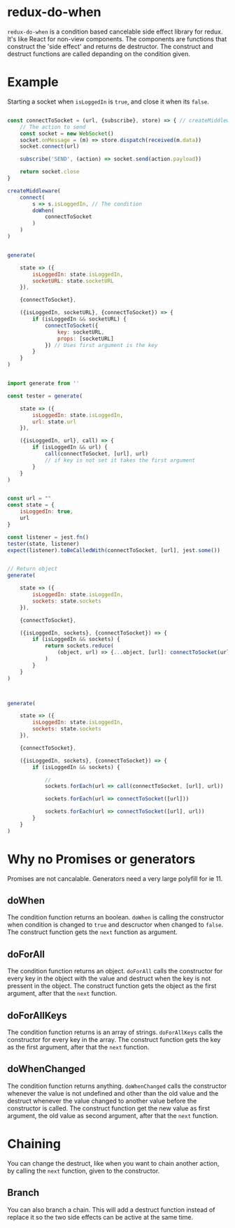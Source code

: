 
# redux-do-when

`redux-do-when` is a condition based cancelable side effect library for redux.
It's like React for non-view components.
The components are functions that construct the 'side effect' and returns de destructor. The construct and destruct functions are called depanding on the condition given. 

# Example

Starting a socket when `isLoggedIn` is `true`, and close it when its `false`.

```javascript

const connectToSocket = (url, {subscribe}, store) => { // createMiddleware add store and action as arguments
	// The action to send
	const socket = new WebSocket()
	socket.onMessage = (m) => store.dispatch(received(m.data))
	socket.connect(url)

	subscribe('SEND', (action) => socket.send(action.payload))

	return socket.close
}

createMiddleware(
	connect(
		s => s.isLoggedIn, // The condition
		doWhen(
			connectToSocket
		)
	)
)


generate(

	state => ({
		isLoggedIn: state.isLoggedIn, 
		socketURL: state.socketURL
	}),

	{connectToSocket},

	({isLoggedIn, socketURL}, {connectToSocket}) => {
		if (isLoggedIn && socketURL) {
			connectToSocket({
				key: socketURL,
				props: [socketURL]
			}) // Uses first argument is the key
		}
	}
)


import generate from ''

const tester = generate(

	state => ({
		isLoggedIn: state.isLoggedIn, 
		url: state.url
	}),

	({isLoggedIn, url}, call) => {
		if (isLoggedIn && url) {
			call(connectToSocket, [url], url) 
			// if key is not set it takes the first argument
		}
	}
)


const url = ""
const state = {
	isLoggedIn: true,
	url
}

const listener = jest.fn()
tester(state, listener)
expect(listener).toBeCalledWith(connectToSocket, [url], jest.some())


// Return object
generate(

	state => ({
		isLoggedIn: state.isLoggedIn, 
		sockets: state.sockets
	}),

	{connectToSocket},

	({isLoggedIn, sockets}, {connectToSocket}) => {
		if (isLoggedIn && sockets) {
			return sockets.reduce(
				(object, url) => {...object, [url]: connectToSocket(url)}, {}
			)
		}
	}
)



generate(

	state => ({
		isLoggedIn: state.isLoggedIn, 
		sockets: state.sockets
	}),

	{connectToSocket},

	({isLoggedIn, sockets}, {connectToSocket}) => {
		if (isLoggedIn && sockets) {

			//
			sockets.forEach(url => call(connectToSocket, [url], url))

			sockets.forEach(url => connectToSocket([url]))

			sockets.forEach(url => connectToSocket([url], url))
		}
	}
)


```


# Why no Promises or generators

Promises are not cancalable.
Generators need a very large polyfill for ie 11.


## doWhen
The condition function returns an boolean.
`doWhen` is calling the constructor when condition is changed to `true` and descructor when changed to `false`.
The construct function gets the `next` function as argument.

## doForAll
The condition function returns an object.
`doForAll` calls the constructor for every key in the object with the value and destruct when the key is not pressent in the object.
The construct function gets the object as the first argument, after that the `next` function.

## doForAllKeys
The condition function returns is an array of strings.
`doForAllKeys` calls the constructor for every key in the array.
The construct function gets the key as the first argument, after that the `next` function.

## doWhenChanged
The condition function returns anything.
`doWhenChanged` calls the constructor whenever the value is not undefined and other than the old value and the destruct whenever the value changed to another value before the constructor is called.
The construct function get the new value as first argument, the old value as second argument, after that the `next` function.


# Chaining
You can change the destruct, like when you want to chain another action, by calling the `next` function, given to the constructor.

## Branch
You can also branch a chain. This will add a destruct function instead of replace it so the two side effects can be active at the same time.



```

```
